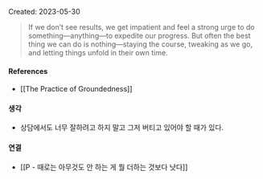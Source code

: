Created: 2023-05-30

>If we don’t see results, we get impatient and feel a strong urge to do something—anything—to expedite our progress. But often the best thing we can do is nothing—staying the course, tweaking as we go, and letting things unfold in their own time. 

#### References
- [[The Practice of Groundedness]]

#### 생각
- 상담에서도 너무 잘하려고 하지 말고 그저 버티고 있어야 할 때가 있다.

#### 연결
- [[P - 때로는 아무것도 안 하는 게 뭘 더하는 것보다 낫다]]